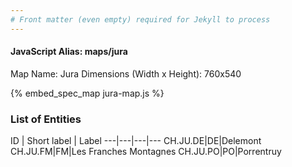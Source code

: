 ```yaml
---
# Front matter (even empty) required for Jekyll to process
---
```


#### JavaScript Alias: maps/jura

Map Name: Jura
Dimensions (Width x Height): 760x540



{% embed_spec_map jura-map.js %}

### List of Entities

ID | Short label | Label
---|---|---|---
CH.JU.DE|DE|Delemont
CH.JU.FM|FM|Les Franches Montagnes
CH.JU.PO|PO|Porrentruy


